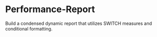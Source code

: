 # Performance-Report

Build a condensed dynamic report that utilizes SWITCH measures and conditional formatting.
